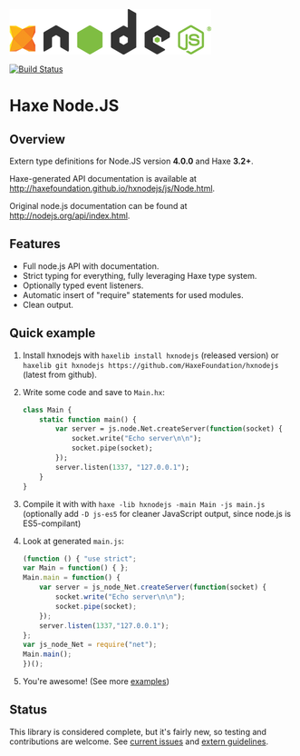 ![hxnodejs](hxnodejs.png)

[![Build Status](https://travis-ci.org/HaxeFoundation/hxnodejs.svg?branch=master)](https://travis-ci.org/HaxeFoundation/hxnodejs)

# Haxe Node.JS

## Overview

Extern type definitions for Node.JS version **4.0.0** and Haxe **3.2+**.

Haxe-generated API documentation is available at http://haxefoundation.github.io/hxnodejs/js/Node.html.

Original node.js documentation can be found at http://nodejs.org/api/index.html.

## Features

 - Full node.js API with documentation.
 - Strict typing for everything, fully leveraging Haxe type system.
 - Optionally typed event listeners.
 - Automatic insert of "require" statements for used modules.
 - Clean output.

## Quick example

1. Install hxnodejs with `haxelib install hxnodejs` (released version) or `haxelib git hxnodejs https://github.com/HaxeFoundation/hxnodejs` (latest from github).
2. Write some code and save to `Main.hx`:

    ```haxe
    class Main {
        static function main() {
            var server = js.node.Net.createServer(function(socket) {
                socket.write("Echo server\n\n");
                socket.pipe(socket);
            });
            server.listen(1337, "127.0.0.1");
        }
    }
    ```

3. Compile it with with `haxe -lib hxnodejs -main Main -js main.js` (optionally add `-D js-es5` for cleaner JavaScript output, since node.js is ES5-compilant)
4. Look at generated `main.js`:

    ```js
    (function () { "use strict";
    var Main = function() { };
    Main.main = function() {
        var server = js_node_Net.createServer(function(socket) {
            socket.write("Echo server\n\n");
            socket.pipe(socket);
        });
        server.listen(1337,"127.0.0.1");
    };
    var js_node_Net = require("net");
    Main.main();
    })();
    ```

5. You're awesome! (See more [examples](examples))

## Status

This library is considered complete, but it's fairly new, so testing and contributions are welcome. See [current issues](https://github.com/HaxeFoundation/hxnodejs/issues) and [extern guidelines](https://github.com/HaxeFoundation/hxnodejs/blob/master/HOWTO.md).

